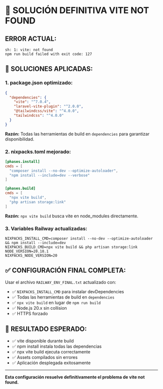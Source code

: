 # 🚨 SOLUCIÓN DEFINITIVA VITE NOT FOUND

## **ERROR ACTUAL:**
```
sh: 1: vite: not found
npm run build failed with exit code: 127
```

## **🔧 SOLUCIONES APLICADAS:**

### **1. package.json optimizado:**
```json
{
  "dependencies": {
    "vite": "^7.0.4",
    "laravel-vite-plugin": "^2.0.0",
    "@tailwindcss/vite": "^4.0.0",
    "tailwindcss": "^4.0.0"
  }
}
```
**Razón:** Todas las herramientas de build en `dependencies` para garantizar disponibilidad.

### **2. nixpacks.toml mejorado:**
```toml
[phases.install]
cmds = [
  "composer install --no-dev --optimize-autoloader",
  "npm install --include=dev --verbose"
]

[phases.build]
cmds = [
  "npx vite build",
  "php artisan storage:link"
]
```
**Razón:** `npx vite build` busca vite en node_modules directamente.

### **3. Variables Railway actualizadas:**
```env
NIXPACKS_INSTALL_CMD=composer install --no-dev --optimize-autoloader && npm install --include=dev
NIXPACKS_BUILD_CMD=npx vite build && php artisan storage:link
NODE_VERSION=20.18.1
NIXPACKS_NODE_VERSION=20
```

## **✅ CONFIGURACIÓN FINAL COMPLETA:**

Usar el archivo `RAILWAY_ENV_FINAL.txt` actualizado con:
- ✅ `NIXPACKS_INSTALL_CMD` para instalar devDependencies
- ✅ Todas las herramientas de build en `dependencies`
- ✅ `npx vite build` en lugar de `npm run build`
- ✅ Node.js 20.x sin collision
- ✅ HTTPS forzado

## **🎯 RESULTADO ESPERADO:**
- ✅ vite disponible durante build
- ✅ npm install instala todas las dependencias
- ✅ npx vite build ejecuta correctamente
- ✅ Assets compilados sin errores
- ✅ Aplicación desplegada exitosamente

---
**Esta configuración resuelve definitivamente el problema de vite not found.**
